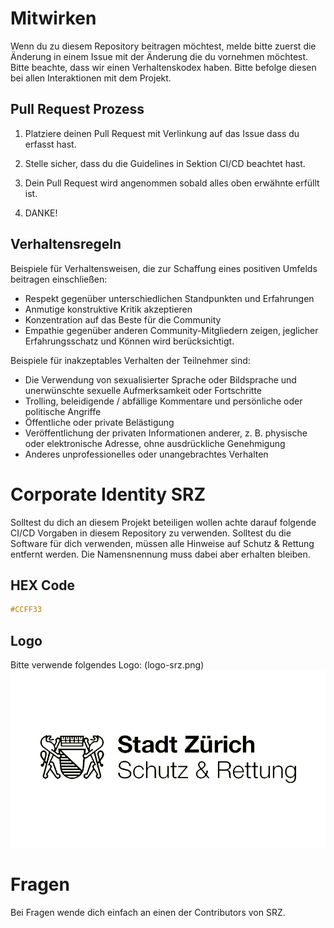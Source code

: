 # Mitwirken

Wenn du zu diesem Repository beitragen möchtest, melde bitte zuerst die Änderung in einem Issue mit der Änderung die du vornehmen möchtest.
Bitte beachte, dass wir einen Verhaltenskodex haben. Bitte befolge diesen bei allen Interaktionen mit dem Projekt.

## Pull Request Prozess

1. Platziere deinen Pull Request mit Verlinkung auf das Issue dass du erfasst hast.

2. Stelle sicher, dass du die Guidelines in Sektion CI/CD beachtet hast.

3. Dein Pull Request wird angenommen sobald alles oben erwähnte erfüllt ist.

4. DANKE!

## Verhaltensregeln

Beispiele für Verhaltensweisen, die zur Schaffung eines positiven Umfelds beitragen
einschließen:

* Respekt gegenüber unterschiedlichen Standpunkten und Erfahrungen
* Anmutige konstruktive Kritik akzeptieren
* Konzentration auf das Beste für die Community
* Empathie gegenüber anderen Community-Mitgliedern zeigen, jeglicher Erfahrungsschatz und Können wird berücksichtigt.

Beispiele für inakzeptables Verhalten der Teilnehmer sind:

* Die Verwendung von sexualisierter Sprache oder Bildsprache und unerwünschte sexuelle Aufmerksamkeit oder
Fortschritte
* Trolling, beleidigende / abfällige Kommentare und persönliche oder politische Angriffe
* Öffentliche oder private Belästigung
* Veröffentlichung der privaten Informationen anderer, z. B. physische oder elektronische
  Adresse, ohne ausdrückliche Genehmigung
* Anderes unprofessionelles oder unangebrachtes Verhalten

# Corporate Identity SRZ

Solltest du dich an diesem Projekt beteiligen wollen achte darauf folgende CI/CD Vorgaben in diesem Repository zu verwenden.
Solltest du die Software für dich verwenden, müssen alle Hinweise auf Schutz & Rettung entfernt werden.
Die Namensnennung muss dabei aber erhalten bleiben.

## HEX Code

```css
#CCFF33
```

## Logo

Bitte verwende folgendes Logo: (logo-srz.png)
![Logo SRZ](logo_srz.png)

# Fragen

Bei Fragen wende dich einfach an einen der Contributors von SRZ.
